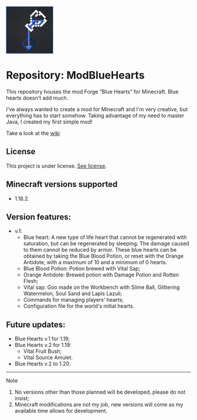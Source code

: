 ![Blue Hearts Logo](https://github.com/antth-Luca/ModBlueHearts/blob/v1.0-mc1.18.2/projeto/BlueHearts/src/main/resources/logo.png)
 
 # Repository: ModBlueHearts

This repository houses the mod Forge “Blue Hearts” for Minecraft. Blue hearts doesn't add much. 

I've always wanted to create a mod for Minecraft and I'm very creative, but everything has to start somehow. Taking advantage of my need to master Java, I created my first simple mod!

Take a look at the [wiki](https://github.com/antth-Luca/ModBlueHearts/wiki/Home‐en‐us)

## License
This project is under license. [See license](https://github.com/antth-Luca/ModBlueHearts/blob/v1.0-mc1.18.2/LICENSE-en-us).

## Minecraft versions supported
* 1.18.2.

## Version features:
* v.1:
    * Blue heart: A new type of life heart that cannot be regenerated with saturation, but can be regenerated by sleeping. The damage caused to them cannot be reduced by armor. These blue hearts can be obtained by taking the Blue Blood Potion, or reset with the Orange Antidote, with a maximum of 10 and a minimum of 0 hearts.
    * Blue Blood Potion: Potion brewed with Vital Sap;
    * Orange Antidote: Brewed potion with Damage Potion and Rotten Flesh;
    * Vital sap: Goo made on the Workbench with Slime Ball, Glittering Watermelon, Soul Sand and Lapis Lazuli;
    * Commands for managing players' hearts;
    * Configuration file for the world's initial hearts.

## Future updates:
* Blue Hearts v.1 for 1.19;
* Blue Hearts v.2 for 1.19:
    * Vital Fruit Bush;
    * Vital Source Amulet.
* Blue Hearts v.2 to 1.20.

---

> [!NOTE]
> 1. No versions other than those planned will be developed, please do not insist;
> 2. Minecraft modifications are not my job, new versions will come as my available time allows for development.
